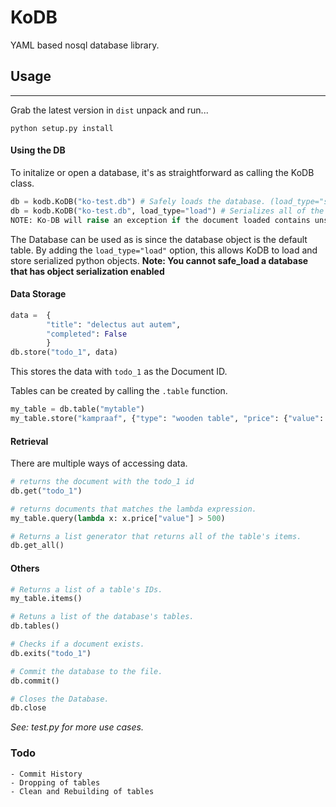 # KoDB
YAML based nosql database library.

## Usage
---
Grab the latest version in `dist` unpack and run... 

```python setup.py install```

#### Using the DB

To initalize or open a database, it's as straightforward as calling the KoDB class.
```python
db = kodb.KoDB("ko-test.db") # Safely loads the database. (load_type="safe_load")
db = kodb.KoDB("ko-test.db", load_type="load") # Serializes all of the objects in the database.
NOTE: Ko-DB will raise an exception if the document loaded contains unsafe objects.
```
The Database can be used as is since the database object is the default table.
By adding the `load_type="load"` option, this allows KoDB to load and store serialized python objects.
**Note: You cannot safe_load a database that has object serialization enabled**

#### Data Storage
```python
data = 	{
	    "title": "delectus aut autem",
	    "completed": False
	  	}
db.store("todo_1", data)	
```
This stores the data with `todo_1` as the Document ID.

Tables can be created by calling the `.table` function.
```python
my_table = db.table("mytable")
my_table.store("kampraaf", {"type": "wooden table", "price": {"value": 150, "currency": "EUR"}})
```

#### Retrieval
There are multiple ways of accessing data.
```python
# returns the document with the todo_1 id
db.get("todo_1")

# returns documents that matches the lambda expression.
my_table.query(lambda x: x.price["value"] > 500) 

# Returns a list generator that returns all of the table's items.
db.get_all()
```

#### Others
```python
# Returns a list of a table's IDs.
my_table.items()

# Retuns a list of the database's tables.
db.tables()

# Checks if a document exists.
db.exits("todo_1")

# Commit the database to the file.
db.commit()

# Closes the Database.
db.close
```

_See: test.py for more use cases._

### Todo
	- Commit History
	- Dropping of tables
	- Clean and Rebuilding of tables
